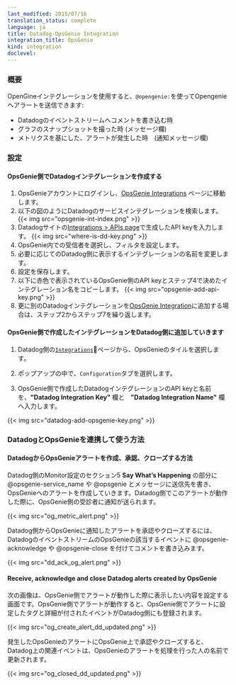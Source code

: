 ```yaml
---
last_modified: 2015/07/16
translation_status: complete
language: ja
title: Datadog-OpsGenie Integration
integration_title: OpsGenie
kind: integration
doclevel:
---
```


<!-- <style>
.class {
  padding-bottom: 5px;
}
</style> -->

<!-- ## Overview


Create alerts using @opsgenie:

- From your event stream
- By taking a snapshot
- When a metric alert is triggered -->

### 概要


OpenGineインテグレーションを使用すると、`@opengenie:`を使ってOpengenieへアラートを送信できます:

- Datadogのイベントストリームへコメントを書き込む時
- グラフのスナップショットを撮った時 (メッセージ欄)
- メトリクスを基にした、アラートが発生した時　(通知メッセージ欄)


<!-- ### Configuration


#### Create a Datadog integration in OpsGenie

1. Log in to your OpsGenie account and go to the [OpsGenie Integrations](https://www.opsgenie.com/integration/index) page.
2. As seen below, filter for Datadog and click on the tile.
        {{< img src="opsgenie-int-index.png" >}}
3. Enter your Datadog API key from the [Integrations > APIs page](https://app.datadoghq.com/account/settings#api) in the dedicated field. The key looks like this:
        {{< img src="where-is-dd-key.png" >}}
4. Choose the recipients in OpsGenie and set up your filters.
5. Change the name of the integration if necessary.
6. Save the configuration.
7. Copy the red key and the name. You will use this in Datadog.
        {{< img src="opsgenie-add-api-key.png" >}}
8. Add more DataDog integrations on OpsGenie by going to the [OpsGenie Integration](https://www.opsgenie.com/integration/index) page and repeating the steps above.

#### List the integration(s) you made in OpsGenie in Datadog

1. In Datadog, select the OpsGenie tile on <a href="https://app.datadoghq.com/account/settings">Account Integrations</a>.

2. In the dialog box that pops up, click on the Configuration tab.

3. Paste the key(s) provided for each Datadog integration (created in OpsGenie) in the **"Datadog Integration Key"** field, and enter the **"Datadog Integration Name"**.

{{< img src="datadog-add-opsgenie-key.png" >}}

### How to Use Datadog and OpsGenie Together

#### Create, acknowledge and close  OpsGenie alerts from Datadog

Create an OpsGenie alert by putting @opsgenie-service_name or @opsgenie in the **Say What’s Happening** field, section 5, in the Edit Metric Alert. When this alert is triggered in Datadog, an alert will be sent to the recipients in your OpsGenie service.

{{< img src="og_metric_alert.png" >}}

Acknowledge or close OpsGenie alerts from Datadog using @opsgenie-acknowledge or @opsgenie-close mentions in the Comments field of an OpsGenie event in Datadog.

{{< img src="dd_ack_og_alert.png" >}}

#### Receive, acknowledge and close Datadog alerts created by OpsGenie

Set-up alerts in OpsGenie. When that alert is triggered, an event will be created in Datadog. The tags and description field from the OpsGenie alert will be carried over to Datadog.

{{< img src="og_create_alert_dd_updated.png" >}}

Acknowledge and close OpsGenie alerts from OpsGenie. When you do this, the associated event in Datadog will be updated with the username of the person who closed this alert.

{{< img src="og_closed_dd_updated.png" >}} -->

### 設定


#### OpsGenie側でDatadogインテグレーションを作成する

1. OpsGenieアカウントにログインし、[OpsGenie Integrations](https://www.opsgenie.com/integration/index) ページに移動します。
2. 以下の図のようにDatadogのサービスインテグレーションを検索します。
        {{< img src="opsgenie-int-index.png" >}}
3. Datadogサイトの[Integrations > APIs page](https://app.datadoghq.com/account/settings#api)で生成したAPI keyを入力します。
        {{< img src="where-is-dd-key.png" >}}
4. OpsGenie内での受信者を選択し、フィルタを設定します。
5. 必要に応じてのDatadog側に表示するインテグレーションの名前を変更します。
6. 設定を保存します。
7. 以下に赤色で表示されているOpsGenie側のAPI keyとステップ4で決めたインテグレーション名をコピーします。
        {{< img src="opsgenie-add-api-key.png" >}}
8. 更に別のDatadogインテグレーションを[OpsGenie Integration](https://www.opsgenie.com/integration/index)に追加する場合は、ステップ2からステップ7を繰り返します。

#### OpsGenie側で作成したインテグレーションをDatadog側に追加していきます

1. Datadog側の[`Integrations`](https://app.datadoghq.com/account/settings)ページから、OpsGenieのタイルを選択します。

2. ポップアップの中で、`Configuration`タブを選択します。

3. OpsGenie側で作成したDatadogインテグレーションのAPI keyと名前を、**"Datadog Integration Key"** 欄と　**"Datadog Integration Name"** 欄へ入力します。

{{< img src="datadog-add-opsgenie-key.png" >}}

### DatadogとOpsGenieを連携して使う方法

#### DatadogからOpsGenieアラートを作成、承認、クローズする方法

Datadog側のMonitor設定のセクション5 **Say What’s Happening** の部分に @opsgenie-service_name や @opsgenie とメッセージに送信先を書き、OpsGenieへのアラートを作成していきます。Datadog側でこのアラートが動作した際に、OpsGenie側の受診者に通知が送られます。

{{< img src="og_metric_alert.png" >}}

Datadog側からOpsGenieに通知したアラートを承認やクローズするには、 DatadogのイベントストリームのOpsGenieの該当するイベントに @opsgenie-acknowledge や @opsgenie-close を付けてコメントを書き込みます。

{{< img src="dd_ack_og_alert.png" >}}

#### Receive, acknowledge and close Datadog alerts created by OpsGenie

次の画像は、OpsGenie側でアラートが動作した際に表示したい内容を設定する画面です。OpsGenie側でアラートが動作すると、OpsGenie側でアラートに設定したタグと詳細が付されたイベントがDatadog側にも登録されます。

{{< img src="og_create_alert_dd_updated.png" >}}

発生したOpsGenieのアラートにOpsGenie上で承認やクローズすると、Datadog上の関連イベントは、OpsGenieのアラートを処理を行った人の名前で更新されます。

{{< img src="og_closed_dd_updated.png" >}}
